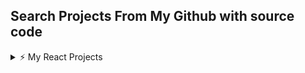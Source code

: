 ## Search Projects From My Github with source code

<details>
  <summary>⚡ My React Projects</summary>

| Project Name 🌐 [Live-link ]                                           | Github_link     | Description             |
| ---------------------------------------------------------------------- | --------------- | ----------------------- |
| 📚 [Smart Grade System ](https://smart-grade-vercel-three.vercel.app/) | **🔒-private**  | Html to react component |
| React                                                                  | Youtube Website | 50% done                |

</details>
